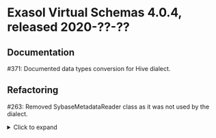 # Exasol Virtual Schemas 4.0.4, released 2020-??-??

## Documentation

#371: Documented data types conversion for Hive dialect.

## Refactoring

#263: Removed SybaseMetadataReader class as it was not used by the dialect.

<details>
  <summary>Click to expand</summary>
  
* Updated `org.apache.hbase:hbase-server` from 2.3.0 to 2.3.1

</details>

